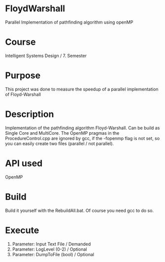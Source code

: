 # FloydWarshall
Parallel Implementation of pathfinding algorithm using openMP

# Course
Intelligent Systems Design / 7. Semester

# Purpose
This project was done to measure the speedup of a parallel implementation of Floyd-Warshall

# Description
Implementation of the pathfinding algorithm Floyd-Warshall. Can be build as Single Core and MultiCore.
The OpenMP pragmas in the ProcedureControl.cpp are ignored by gcc, if the -fopenmp flag is not set, 
so you can easily create two files (parallel / not parallel).

# API used
OpenMP

# Build
Build it yourself with the RebuildAll.bat. Of course you need gcc to do so.

# Execute
1. Parameter: Input Text File / Demanded
2. Parameter: LogLevel (0-2) / Optional
3. Parameter: DumpToFile (bool) / Optional
